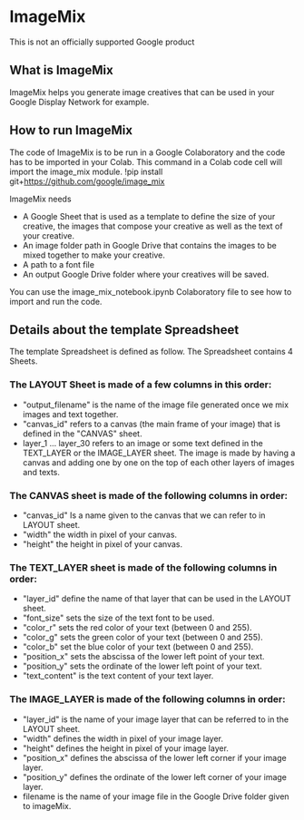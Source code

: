 # ImageMix

This is not an officially supported Google product

## What is ImageMix
ImageMix helps you generate image creatives that can be used in your Google
Display Network for example.

## How to run ImageMix
The code of ImageMix is to be run in a Google Colaboratory and the code has
to be imported in your Colab.
This command in a Colab code cell will import the image_mix module.
!pip install git+https://github.com/google/image_mix

ImageMix needs
- A Google Sheet that is used as a template to define the size of your creative,
the images that compose your creative as well as the text of your creative.
- An image folder path in Google Drive that contains the images
to be mixed together to make your creative.
- A path to a font file
- An output Google Drive folder where your creatives will be saved.

You can use the image_mix_notebook.ipynb Colaboratory file to see how to import
and run the code.

## Details about the template Spreadsheet
The template Spreadsheet is defined as follow.
The Spreadsheet contains 4 Sheets.

### The LAYOUT Sheet is made of a few columns in this order:
- "output_filename" is the name of the image file generated once we mix images
and text together.
- "canvas_id" refers to a canvas (the main frame of your image) that is defined
in the "CANVAS" sheet.
- layer_1 ... layer_30 refers to an image or some text defined in the TEXT_LAYER
or the IMAGE_LAYER sheet.
The image is made by having a canvas and adding one by one on the top of each
other layers of images and texts.

### The CANVAS sheet is made of the following columns in order:
- "canvas_id" Is a name given to the canvas that we can refer to in LAYOUT
sheet.
- "width" the width in pixel of your canvas.
- "height" the height in pixel of your canvas.

### The TEXT_LAYER sheet is made of the following columns in order:
- "layer_id" define the name of that layer that can be used in the LAYOUT sheet.
- "font_size" sets the size of the text font to be used.
- "color_r" sets the red color of your text (between 0 and 255).
- "color_g" sets the green color of your text (between 0 and 255).
- "color_b" set the blue color of your text (between 0 and 255).
- "position_x" sets the abscissa of the lower left point of your text.
- "position_y" sets the ordinate of the lower left point of your text.
- "text_content" is the text content of your text layer.

### The IMAGE_LAYER is made of the following columns in order:
- "layer_id" is the name of your image layer that can be referred to in the
LAYOUT sheet.
- "width" defines the width in pixel of your image layer.
- "height" defines the height in pixel of your image layer.
- "position_x" defines the abscissa of the lower left corner if your image
layer.
- "position_y" defines the ordinate of the lower left corner of your image
layer.
- filename is the name of your image file in the Google Drive folder given to
imageMix.
